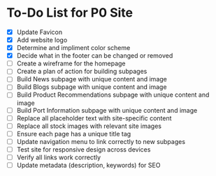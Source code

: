# To-Do List for P0 Site

- [X] Update Favicon  
- [X] Add website logo 
- [X] Determine and impliment color scheme 
- [X] Decide what in the footer can be changed or removed  
- [ ] Create a wireframe for the homepage  
- [ ] Create a plan of action for building subpages  
- [ ] Build News subpage with unique content and image  
- [ ] Build Blogs subpage with unique content and image  
- [ ] Build Product Recommendations subpage with unique content and image  
- [ ] Build Port Information subpage with unique content and image  
- [ ] Replace all placeholder text with site-specific content  
- [ ] Replace all stock images with relevant site images  
- [ ] Ensure each page has a unique title tag  
- [ ] Update navigation menu to link correctly to new subpages    
- [ ] Test site for responsive design across devices  
- [ ] Verify all links work correctly  
- [ ] Update metadata (description, keywords) for SEO  
